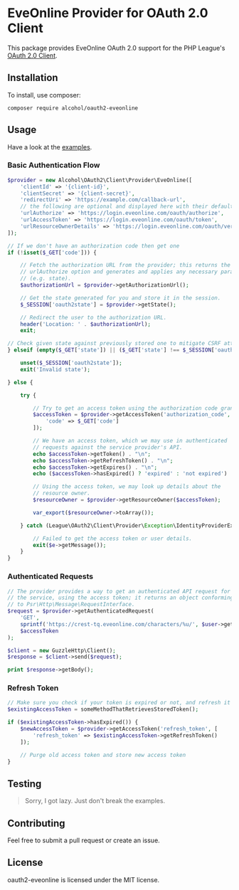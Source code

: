 # EveOnline Provider for OAuth 2.0 Client

This package provides EveOnline OAuth 2.0 support for the PHP League's [OAuth 2.0 Client](https://github.com/thephpleague/oauth2-client).


## Installation

To install, use composer:

```
composer require alcohol/oauth2-eveonline
```


## Usage

Have a look at the [examples](example/).

### Basic Authentication Flow

```php
$provider = new Alcohol\OAuth2\Client\Provider\EveOnline([
    'clientId' => '{client-id}',
    'clientSecret' => '{client-secret}',
    'redirectUri' => 'https://example.com/callback-url',
    // the following are optional and displayed here with their default values
    'urlAuthorize' => 'https://login.eveonline.com/oauth/authorize',
    'urlAccessToken' => 'https://login.eveonline.com/oauth/token',
    'urlResourceOwnerDetails' => 'https://login.eveonline.com/oauth/verify',
]);

// If we don't have an authorization code then get one
if (!isset($_GET['code'])) {

    // Fetch the authorization URL from the provider; this returns the
    // urlAuthorize option and generates and applies any necessary parameters
    // (e.g. state).
    $authorizationUrl = $provider->getAuthorizationUrl();

    // Get the state generated for you and store it in the session.
    $_SESSION['oauth2state'] = $provider->getState();

    // Redirect the user to the authorization URL.
    header('Location: ' . $authorizationUrl);
    exit;

// Check given state against previously stored one to mitigate CSRF attacks.
} elseif (empty($_GET['state']) || ($_GET['state'] !== $_SESSION['oauth2state'])) {

    unset($_SESSION['oauth2state']);
    exit('Invalid state');

} else {

    try {

        // Try to get an access token using the authorization code grant.
        $accessToken = $provider->getAccessToken('authorization_code', [
            'code' => $_GET['code']
        ]);

        // We have an access token, which we may use in authenticated
        // requests against the service provider's API.
        echo $accessToken->getToken() . "\n";
        echo $accessToken->getRefreshToken() . "\n";
        echo $accessToken->getExpires() . "\n";
        echo ($accessToken->hasExpired() ? 'expired' : 'not expired') . "\n";

        // Using the access token, we may look up details about the
        // resource owner.
        $resourceOwner = $provider->getResourceOwner($accessToken);

        var_export($resourceOwner->toArray());

    } catch (League\OAuth2\Client\Provider\Exception\IdentityProviderException $e) {

        // Failed to get the access token or user details.
        exit($e->getMessage());
    }
}
```

### Authenticated Requests

```php
// The provider provides a way to get an authenticated API request for
// the service, using the access token; it returns an object conforming
// to Psr\Http\Message\RequestInterface.
$request = $provider->getAuthenticatedRequest(
    'GET',
    sprintf('https://crest-tq.eveonline.com/characters/%u/', $user->getId()),
    $accessToken
);

$client = new GuzzleHttp\Client();
$response = $client->send($request);

print $response->getBody();
```

### Refresh Token

```php
// Make sure you check if your token is expired or not, and refresh it when necessary
$existingAccessToken = someMethodThatRetrievesStoredToken();

if ($existingAccessToken->hasExpired()) {
    $newAccessToken = $provider->getAccessToken('refresh_token', [
        'refresh_token' => $existingAccessToken->getRefreshToken()
    ]);

    // Purge old access token and store new access token
}
```


## Testing

> Sorry, I got lazy. Just don't break the examples.


## Contributing

Feel free to submit a pull request or create an issue.


## License

oauth2-eveonline is licensed under the MIT license.
